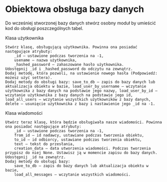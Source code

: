 # ****Obiektowa obsługa bazy danych****

Do wcześniej stworzonej bazy danych stwórz osobny moduł by umieścić kod do obsługi poszczególnych tabel.

Klasa użytkownika

    Stwórz klasę, obsługującą użytkownika. Powinna ona posiadać następujące atrybuty:
        _id – ustawione podczas tworzenia na -1,
        usename – nazwa użytkownika,
        _hashed_password – zahaszowane hasło użytkownika.
    Udostępnij _id i _hashed_password do odczytu na zewnątrz.
    Dodaj metodę, która pozwoli, na ustawienie nowego hasła (Podpowiedź: możesz użyć settera).
    Dodaj metody do obsługi bazy: save_to_db – zapis do bazy danych lub aktualizacja obiektu w bazie, load_user_by_username – wczytanie użytkownika z bazy danych na podstawie jego nazwy, load_user_by_id – wczytanie użytkownika z bazy danych na podstawie jego id, load_all_users – wczytanie wszystkich użytkowników z bazy danych, delete – usunięcie użytkownika z bazy i nastawienie jego _id na -1.

Klasa wiadomości

    Utwórz teraz klasę, która będzie obsługiwała nasze wiadomości. Powinna ona posiadać następujące atrybuty:
        _id – ustawione podczas tworzenia na -1,
        from_id – id nadawcy, ustawiane podczas tworzenia obiektu,
        to_id – id odbiorcy, ustawiane podczas tworzenia obiektu,
        text – tekst do przesłania,
        creation_data – data utworzenia wiadomości. Podczas tworzenia przypisz do niej None. Ustawisz ją w momencie zapisu do bazy danych.
    Udostępnij _id na zewnątrz.
    Dodaj metody do obsługi bazy:
        save_to_db – zapis do bazy danych lub aktualizacja obiektu w bazie,
        load_all_messages – wczytanie wszystkich wiadomości.



